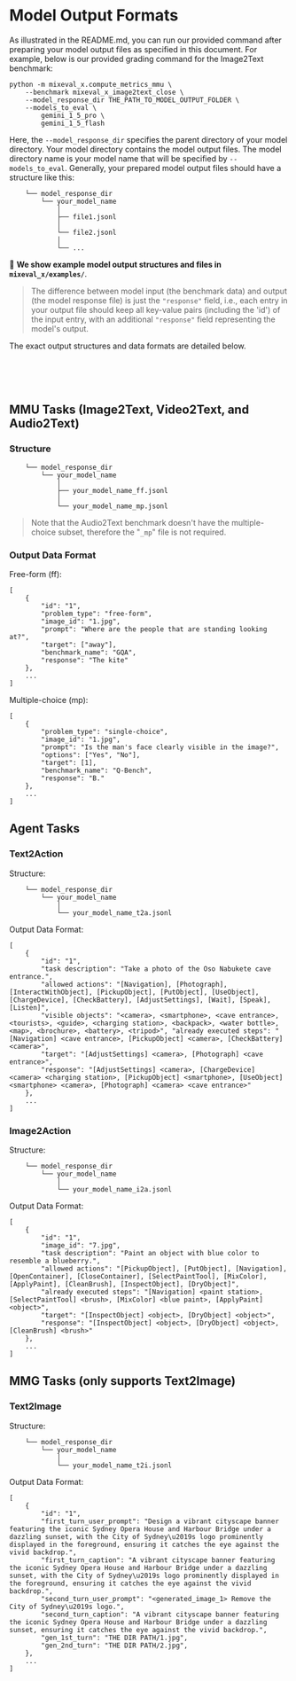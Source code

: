 # Model Output Formats

As illustrated in the README.md, you can run our provided command after preparing your model output files as specified in this document. For example, below is our provided grading command for the Image2Text benchmark:

```
python -m mixeval_x.compute_metrics_mmu \
    --benchmark mixeval_x_image2text_close \
    --model_response_dir THE_PATH_TO_MODEL_OUTPUT_FOLDER \
    --models_to_eval \
        gemini_1_5_pro \
        gemini_1_5_flash
```

Here, the `--model_response_dir` specifies the parent directory of your model directory. Your model directory contains the model output files. The model directory name is your model name that will be specified by `--models_to_eval`. Generally, your prepared model output files should have a structure like this:

```
    └── model_response_dir
        └── your_model_name
            │
            ├── file1.jsonl
            │
            └── file2.jsonl
            │
            └── ...
```

🚨 **We show example model output structures and files in `mixeval_x/examples/`**.


> The difference between model input (the benchmark data) and output (the model response file) is just the `"response"` field, i.e., each entry in your output file should keep all key-value pairs (including the 'id') of the input entry, with an additional `"response"` field representing the model's output.

The exact output structures and data formats are detailed below. 

<br><br><br>

## MMU Tasks (Image2Text, Video2Text, and Audio2Text)

### Structure
```
    └── model_response_dir
        └── your_model_name
            │
            ├── your_model_name_ff.jsonl
            │
            └── your_model_name_mp.jsonl
```
> Note that the Audio2Text benchmark doesn't have the multiple-choice subset, therefore the "`_mp`" file is not required.

### Output Data Format

Free-form (ff):
```
[
    {
        "id": "1", 
        "problem_type": "free-form", 
        "image_id": "1.jpg", 
        "prompt": "Where are the people that are standing looking at?", 
        "target": ["away"], 
        "benchmark_name": "GQA", 
        "response": "The kite"
    },
    ...
]
```

Multiple-choice (mp):
```
[
    {
        "problem_type": "single-choice", 
        "image_id": "1.jpg", 
        "prompt": "Is the man's face clearly visible in the image?", 
        "options": ["Yes", "No"], 
        "target": [1], 
        "benchmark_name": "Q-Bench", 
        "response": "B."
    },
    ...
]
```

## Agent Tasks

### Text2Action

Structure:
```
    └── model_response_dir
        └── your_model_name
            │
            └── your_model_name_t2a.jsonl
```

Output Data Format:
```
[
    {
        "id": "1", 
        "task description": "Take a photo of the Oso Nabukete cave entrance.", 
        "allowed actions": "[Navigation], [Photograph], [InteractWithObject], [PickupObject], [PutObject], [UseObject], [ChargeDevice], [CheckBattery], [AdjustSettings], [Wait], [Speak], [Listen]", 
        "visible objects": "<camera>, <smartphone>, <cave entrance>, <tourists>, <guide>, <charging station>, <backpack>, <water bottle>, <map>, <brochure>, <battery>, <tripod>", "already executed steps": "[Navigation] <cave entrance>, [PickupObject] <camera>, [CheckBattery] <camera>", 
        "target": "[AdjustSettings] <camera>, [Photograph] <cave entrance>", 
        "response": "[AdjustSettings] <camera>, [ChargeDevice] <camera> <charging station>, [PickupObject] <smartphone>, [UseObject] <smartphone> <camera>, [Photograph] <camera> <cave entrance>"
    },
    ...
]
```

### Image2Action
Structure:
```
    └── model_response_dir
        └── your_model_name
            │
            └── your_model_name_i2a.jsonl
```

Output Data Format:
```
[
    {
        "id": "1",
        "image_id": "7.jpg", 
        "task description": "Paint an object with blue color to resemble a blueberry.", 
        "allowed actions": "[PickupObject], [PutObject], [Navigation], [OpenContainer], [CloseContainer], [SelectPaintTool], [MixColor], [ApplyPaint], [CleanBrush], [InspectObject], [DryObject]", 
        "already executed steps": "[Navigation] <paint station>, [SelectPaintTool] <brush>, [MixColor] <blue paint>, [ApplyPaint] <object>", 
        "target": "[InspectObject] <object>, [DryObject] <object>", 
        "response": "[InspectObject] <object>, [DryObject] <object>, [CleanBrush] <brush>"
    },
    ...
]
```

## MMG Tasks (only supports Text2Image)

### Text2Image
Structure:
```
    └── model_response_dir
        └── your_model_name
            │
            └── your_model_name_t2i.jsonl
```

Output Data Format:
```
[
    {
        "id": "1",
        "first_turn_user_prompt": "Design a vibrant cityscape banner featuring the iconic Sydney Opera House and Harbour Bridge under a dazzling sunset, with the City of Sydney\u2019s logo prominently displayed in the foreground, ensuring it catches the eye against the vivid backdrop.", 
        "first_turn_caption": "A vibrant cityscape banner featuring the iconic Sydney Opera House and Harbour Bridge under a dazzling sunset, with the City of Sydney\u2019s logo prominently displayed in the foreground, ensuring it catches the eye against the vivid backdrop.", 
        "second_turn_user_prompt": "<generated_image_1> Remove the City of Sydney\u2019s logo.", 
        "second_turn_caption": "A vibrant cityscape banner featuring the iconic Sydney Opera House and Harbour Bridge under a dazzling sunset, ensuring it catches the eye against the vivid backdrop.", 
        "gen_1st_turn": "THE DIR PATH/1.jpg", 
        "gen_2nd_turn": "THE DIR PATH/2.jpg", 
    },
    ...
]
```



